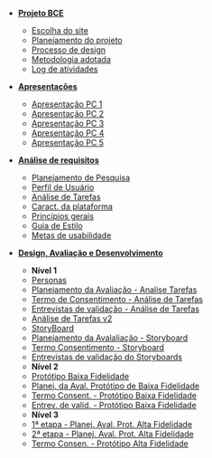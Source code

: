 - [**Projeto BCE**](/pages/ponto_de_controle_1/escolha_site.md)
  - [Escolha do site](/pages/ponto_de_controle_1/escolha_site.md)
  - [Planejamento do projeto](/pages/ponto_de_controle_1/planejamento_projeto.md)
  - [Processo de design](/pages/ponto_de_controle_1/processo_design.md)
  - [Metodologia adotada](/pages/ponto_de_controle_1/metodologia_do_projeto.md)
  - [Log de atividades](/pages/ponto_de_controle_1/gerenciamento_do_projeto.md)

- [**Apresentações**](/pages/ponto_de_controle_1/apresentacao.md)
  - [Apresentação PC 1](/pages/ponto_de_controle_1/apresentacao.md)
  - [Apresentação PC 2](/pages/ponto_de_controle_2/apresentacao.md)
  - [Apresentação PC 3](/pages/ponto_de_controle_3/apresentacao.md)
  - [Apresentação PC 4](/pages/ponto_de_controle_4/apresentacao.md)
  - [Apresentação PC 5](/pages/ponto_de_controle_5/apresentacao.md)
  
- [**Análise de requisitos**](/pages/ponto_de_controle_2/planejamento_do_questionario.md)
  - [Planejamento de Pesquisa](/pages/ponto_de_controle_2/planejamento_do_questionario.md)
  - [Perfil de Usuário](/pages/ponto_de_controle_2/perfil_usuario.md)
  - [Análise de Tarefas](/pages/ponto_de_controle_2/analise_tarefas.md)
  - [Caract. da plataforma](/pages/ponto_de_controle_3/caracteristicas_da_plataforma.md)
  - [Princípios gerais](/pages/ponto_de_controle_3/principios_gerais.md)
  - [Guia de Estilo](/pages/ponto_de_controle_3/guia_de_estilo.md)
  - [Metas de usabilidade](/pages/ponto_de_controle_3/metas_usabilidade.md)
- [**Design, Avaliação e Desenvolvimento**](/pages/ponto_de_controle_2/personas.md)
  - **Nível 1**
  - [Personas](/pages/ponto_de_controle_2/personas.md)
  - [Planejamento da Avaliação - Analise Tarefas](/pages/ponto_de_controle_4/planejamento_1_entrevista.md)
  - [Termo de Consentimento - Análise de Tarefas](/pages/ponto_de_controle_4/termo_de_consentimento.md)
  - [Entrevistas de validação - Análise de Tarefas](/pages/ponto_de_controle_4/entrevistas.md)
  - [Análise de Tarefas v2](/pages/ponto_de_controle_4/analise_tarefa_v2.md)
  - [StoryBoard](/pages/ponto_de_controle_4/storyboard.md)
  - [Planejamento da Avalaliação - Storyboard](/pages/ponto_de_controle_4/plan_aval_storyboard.md)
  - [Termo Consentimento - Storyboard](/pages/ponto_de_controle_5/termo_de_consentimento.md)
  - [Entrevistas de validação do Storyboards](/pages/ponto_de_controle_5/avaliacao_storyboard.md)
  - **Nível 2**
  - [Protótipo Baixa Fidelidade](/pages/ponto_de_controle_5/low_fidelity_prototype.md)
  - [Planej. da Aval. Protótipo de Baixa Fidelidade](/pages/ponto_de_controle_5/plan_aval_prototipo_baixa_fidelidade.md)
  - [Termo Consent. - Protótipo Baixa Fidelidade](/pages/ponto_de_controle_5/termo_de_consentimento.md)
  - [Entrev. de valid. - Protótipo Baixa Fidelidade](/pages/ponto_de_controle_5/entrevistas_prototipo.md)
  - **Nível 3**
  <!-- - [Protótipo Alta Fidelidade]() -->
  - [1ª etapa - Planej. Aval. Prot. Alta Fidelidade](/pages/ponto_de_controle_6/plan_aval_prototipo_alta_fidelidade.md)
  - [2ª etapa - Planej. Aval. Prot. Alta Fidelidade](/pages/ponto_de_controle_6/plan_aval_prot_alta_fidelidade_entrevistas.md)
  - [Termo Consen. - Protótipo Alta Fidelidade](/pages/ponto_de_controle_6/termo_de_consentimento.md)
<!-- - [**Instalação**]() -->
     


<!-- 
- [**Ponto de Controle 1**](/pages/ponto_de_controle_1/escolha_site.md)
 🙌🏼 - [Escolha do site](/pages/ponto_de_controle_1/escolha_site.md)
 🙌🏼 - [Planejamento do projeto](/pages/ponto_de_controle_1/planejamento_projeto.md)
 🙌🏼 - [Processo de design](/pages/ponto_de_controle_1/processo_design.md)
 🙌🏼 - [Metodologia adotada](/pages/ponto_de_controle_1/metodologia_do_projeto.md)
 🙌🏼 - [Apresentação PC 1](/pages/ponto_de_controle_1/apresentacao.md)
 🙌🏼 - [Log de atividades](/pages/ponto_de_controle_1/gerenciamento_do_projeto.md)

- [**Ponto de Controle 2**](/pages/ponto_de_controle_2/planejamento_do_questionario.md)
 🙌🏼 - [Planejamento de Pesquisa](/pages/ponto_de_controle_2/planejamento_do_questionario.md)
 🙌🏼 - [Perfil de Usuários](/pages/ponto_de_controle_2/perfil_usuario.md)
 🙌🏼 - [Personas](/pages/ponto_de_controle_2/personas.md)
 🙌🏼 - [Análise de Tarefas](/pages/ponto_de_controle_2/analise_tarefas.md)
 🙌🏼 - [Apresentação PC 2](/pages/ponto_de_controle_2/apresentacao.md)

- [**Ponto de Controle 3**](/pages/ponto_de_controle_3/principios_gerais.md)
 🙌🏼 - [Princípios Gerais](/pages/ponto_de_controle_3/principios_gerais.md)
 🙌🏼 - [Metas de Usabilidade](/pages/ponto_de_controle_3/metas_usabilidade.md)
 🙌🏼 - [Guia de estilo](/pages/ponto_de_controle_3/guia_de_estilo.md)
 🙌🏼 - [Característic. da Plataforma](/pages/ponto_de_controle_3/caracteristicas_da_plataforma.md)
 🙌🏼 - [Apresentação PC 3](/pages/ponto_de_controle_3/apresentacao.md)
  
- [**Ponto de Controle 4**](/pages/ponto_de_controle_4/planejamento_1_entrevista.md)
 🙌🏼 - [Plan. Aval. Analise Tarefas](/pages/ponto_de_controle_4/planejamento_1_entrevista.md)
 🙌🏼 - [Termo de Consentimento](/pages/ponto_de_controle_4/termo_de_consentimento.md)
 🙌🏼 - [Entrevistas](/pages/ponto_de_controle_4/entrevistas.md)
 🙌🏼 - [Aval. Análise de Tarefas](/pages/ponto_de_controle_4/analise_tarefa_v2.md)
 🙌🏼 - [StoryBoard](/pages/ponto_de_controle_4/storyboard.md)
 🙌🏼 - [Plan. Aval. Storyboard](/pages/ponto_de_controle_4/plan_aval_storyboard.md)
 🙌🏼 - [Apresentação PC 4](/pages/ponto_de_controle_4/apresentacao.md)

- [**Ponto de Controle 5**](/pages/ponto_de_controle_5/termo_de_consentimento.md)
 🙌🏼 - [Termo de Consentimento](/pages/ponto_de_controle_5/termo_de_consentimento.md)
 🙌🏼 - [Aval. Storyboards](/pages/ponto_de_controle_5/avaliacao_storyboard.md)
 🙌🏼 - [Protótipo de baixa fidelidade](/pages/ponto_de_controle_5/low_fidelity_prototype.md)
 🙌🏼 - [Plan. Aval. Prot. Baixa Fidelidade](/pages/ponto_de_controle_5/plan_aval_prototipo_baixa_fidelidade.md)
 🙌🏼 - [Entrevistas - Protótipo Baixa Fidelidade](/pages/ponto_de_controle_5/entrevistas_prototipo.md)
 🙌🏼 - [Apresentação PC 5](/pages/ponto_de_controle_5/apresentacao.md)

- [**Ponto de Controle 6**](/pages/ponto_de_controle_6/plan_aval_prototipo_alta_fidelidade.md)
 🙌🏼 - [Termo de Consentimento](/pages/ponto_de_controle_6/termo_de_consentimento.md)
 🙌🏼 - [1ª etapa - Plan. Aval. Prot. Alta Fidelidade](/pages/ponto_de_controle_6/plan_aval_prototipo_alta_fidelidade.md)
 🙌🏼 - [2ª etapa - Plan. Aval. Prot. Alta Fidelidade](/pages/ponto_de_controle_6/plan_aval_prot_alta_fidelidade_entrevistas.md)  
-->
